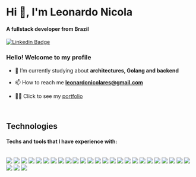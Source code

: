 <h1>Hi 👋, I'm Leonardo Nicola</h1>
<h4>A fullstack developer from Brazil</h4>

[![Linkedin Badge](https://img.shields.io/badge/-LinkedIn-5658dd?style=flat-square&logo=Linkedin&logoColor=white&link=https://www.linkedin.com/in/leonardonicola/)](https://www.linkedin.com/in/leonardonicola/) 

  ### Hello! Welcome to my profile

- 🌱 I’m currently studying about **architectures, Golang and backend**

- 📫 How to reach me **leonardonicolares@gmail.com**

- 👨‍💻 Click to see my [portfolio](https://iamleonicola.com/)

<br/>

## Technologies
#### Techs and tools that I have experience with:

<div style="display: inline_block"><br>
  <img src="https://img.shields.io/badge/TypeScript-5658dd?style=flat-square&logo=TypeScript&logoColor=white"/>
  <img src="https://img.shields.io/badge/Javascript-5658dd?style=flat-square&logo=Javascript&logoColor=white"/>
  <img src="https://img.shields.io/badge/Go-5658dd?style=flat-square&logo=Go&logoColor=white"/>
  <img src="https://img.shields.io/badge/Vue.js-5658dd?style=flat-square&logo=Vue.js&logoColor=white"/>
  <img src="https://img.shields.io/badge/Nuxt-5658dd?style=flat-square&logo=Nuxt.js&logoColor=white"/>
  <img src="https://img.shields.io/badge/Next-5658dd?style=flat-square&logo=Next.js&logoColor=white"/>
  <img src="https://img.shields.io/badge/React-5658dd?style=flat-square&logo=React&logoColor=white"/>
  <img src="https://img.shields.io/badge/Tailwind%20CSS-5658dd?style=flat-square&logo=TailwindCSS&logoColor=white"/>
  <img src="https://img.shields.io/badge/Cypress-5658dd?style=flat-square&logo=Cypress&logoColor=white"/>
  <img src="https://img.shields.io/badge/Vitest-5658dd?style=flat-square&logo=Vitest&logoColor=white"/>
  <img src="https://img.shields.io/badge/Jest-5658dd?style=flat-square&logo=Jest&logoColor=white"/>
  <img src="https://img.shields.io/badge/Vue%20Test%20Utils-5658dd?style=flat-square&logo=Vue.js&logoColor=white"/>
  <img src="https://img.shields.io/badge/Testing%20Library-5658dd?style=flat-square&logo=TestingLibrary&logoColor=white"/>
  <img src="https://img.shields.io/badge/Docker-5658dd?style=flat-square&logo=Docker&logoColor=white"/>
  <img src="https://img.shields.io/badge/Express-5658dd?style=flat-square&logo=Express&logoColor=white"/>
  <img src="https://img.shields.io/badge/Gin-5658dd?style=flat-square&logo=Gin&logoColor=white"/>
  <img src="https://img.shields.io/badge/Fastify-5658dd?style=flat-square&logo=Fastify&logoColor=white"/>
  <img src="https://img.shields.io/badge/Nestjs-5658dd?style=flat-square&logo=Nestjs&logoColor=white"/>
  <img src="https://img.shields.io/badge/SQL-5658dd?style=flat-square&logo=SQL&logoColor=white"/>
  <img src="https://img.shields.io/badge/PostgreSQL-5658dd?style=flat-square&logo=PostgreSQL&logoColor=white"/>
  <img src="https://img.shields.io/badge/Redis-5658dd?style=flat-square&logo=Redis&logoColor=white"/>
  <img src="https://img.shields.io/badge/Supabase-5658dd?style=flat-square&logo=Supabase&logoColor=white"/>
  <img src="https://img.shields.io/badge/RabbitMQ-5658dd?style=flat-square&logo=RabbitMQ&logoColor=white"/>
  <img src="https://img.shields.io/badge/Kafka-5658dd?style=flat-square&logo=ApacheKafka&logoColor=white"/>
  <img src="https://img.shields.io/badge/Prisma-5658dd?style=flat-square&logo=Prisma&logoColor=white"/>
  <img src="https://img.shields.io/badge/Drizzle-5658dd?style=flat-square&logo=Drizzle&logoColor=white"/>
  <img src="https://img.shields.io/badge/Nginx-5658dd?style=flat-square&logo=Nginx&logoColor=white"/>
  <img src="https://img.shields.io/badge/AWS-5658dd?style=flat-square&logo=Amazon-AWS&logoColor=white"/>
</div>
